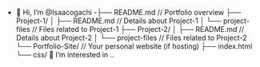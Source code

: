 - 👋 Hi, I’m @Isaacogachi
-├── README.md                // Portfolio overview
├── Project-1/
│   ├── README.md            // Details about Project-1
│   └── project-files        // Files related to Project-1
├── Project-2/
│   ├── README.md            // Details about Project-2
│   └── project-files        // Files related to Project-2
└── Portfolio-Site/          // Your personal website (if hosting)
    ├── index.html
    └── css/ 👀 I’m interested in ..
